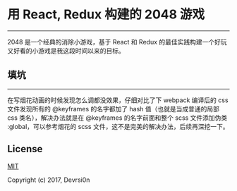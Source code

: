 # 用 React, Redux 构建的 2048 游戏

----
2048 是一个经典的消除小游戏，基于 React 和 Redux 的最佳实践构建一个好玩又好看的小游戏是我这段时间以来的目标。

## 填坑
----
  在写烟花动画的时候发现怎么调都没效果，仔细对比了下 webpack 编译后的 css 文件发现所有的 @keyframes
的名字都加了 hash 值（也就是当成普通的局部 css 类名），解决办法就是在 @keyframes 的名字前面和整个 scss 文件添加伪类 :global，可以参考烟花的 scss 文件，这不是完美的解决办法，后续再深挖一下。

## License

[MIT](http://opensource.org/licenses/MIT)

Copyright (c) 2017, Devrsi0n
